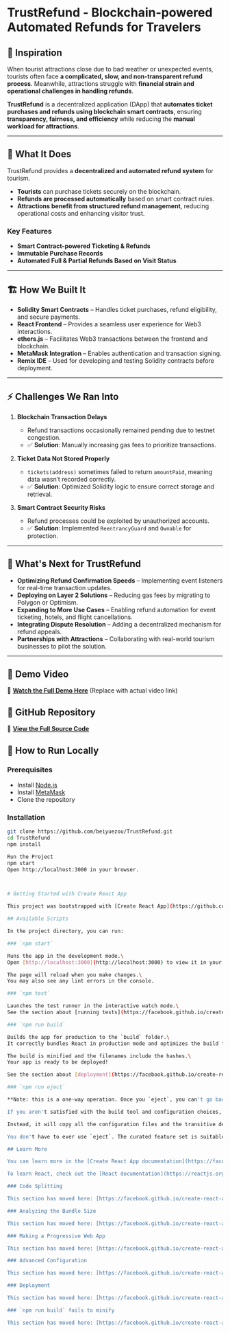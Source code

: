 # TrustRefund - Blockchain-powered Automated Refunds for Travelers  

## 🌟 Inspiration  
When tourist attractions close due to bad weather or unexpected events, tourists often face **a complicated, slow, and non-transparent refund process**. Meanwhile, attractions struggle with **financial strain and operational challenges in handling refunds**.  

**TrustRefund** is a decentralized application (DApp) that **automates ticket purchases and refunds using blockchain smart contracts**, ensuring **transparency, fairness, and efficiency** while reducing the **manual workload for attractions**.

---

## 🎯 What It Does  
TrustRefund provides a **decentralized and automated refund system** for tourism.  

- **Tourists** can purchase tickets securely on the blockchain.  
- **Refunds are processed automatically** based on smart contract rules.  
- **Attractions benefit from structured refund management**, reducing operational costs and enhancing visitor trust.  

### **Key Features**  
- **Smart Contract-powered Ticketing & Refunds**  
- **Immutable Purchase Records**  
- **Automated Full & Partial Refunds Based on Visit Status**  

---

## 🏗️ How We Built It  
- **Solidity Smart Contracts** – Handles ticket purchases, refund eligibility, and secure payments.  
- **React Frontend** – Provides a seamless user experience for Web3 interactions.  
- **ethers.js** – Facilitates Web3 transactions between the frontend and blockchain.  
- **MetaMask Integration** – Enables authentication and transaction signing.  
- **Remix IDE** – Used for developing and testing Solidity contracts before deployment.  

---

## ⚡ Challenges We Ran Into  
1. **Blockchain Transaction Delays**  
   - Refund transactions occasionally remained pending due to testnet congestion.  
   - ✅ **Solution**: Manually increasing gas fees to prioritize transactions.  

2. **Ticket Data Not Stored Properly**  
   - `tickets(address)` sometimes failed to return `amountPaid`, meaning data wasn’t recorded correctly.  
   - ✅ **Solution**: Optimized Solidity logic to ensure correct storage and retrieval.  

3. **Smart Contract Security Risks**  
   - Refund processes could be exploited by unauthorized accounts.  
   - ✅ **Solution**: Implemented `ReentrancyGuard` and `Ownable` for protection.  

---

## 🚀 What's Next for TrustRefund  
- **Optimizing Refund Confirmation Speeds** – Implementing event listeners for real-time transaction updates.  
- **Deploying on Layer 2 Solutions** – Reducing gas fees by migrating to Polygon or Optimism.  
- **Expanding to More Use Cases** – Enabling refund automation for event ticketing, hotels, and flight cancellations.  
- **Integrating Dispute Resolution** – Adding a decentralized mechanism for refund appeals.  
- **Partnerships with Attractions** – Collaborating with real-world tourism businesses to pilot the solution.  

---

## 🎥 Demo Video  
🔗 **[Watch the Full Demo Here](#)** (Replace with actual video link)  

## 📂 GitHub Repository  
🔗 **[View the Full Source Code](https://github.com/beiyuezou/TrustRefund)**  

## 📖 How to Run Locally  
### **Prerequisites**
- Install [Node.js](https://nodejs.org/)
- Install [MetaMask](https://metamask.io/)
- Clone the repository

### **Installation**
```bash
git clone https://github.com/beiyuezou/TrustRefund.git
cd TrustRefund
npm install

Run the Project
npm start
Open http://localhost:3000 in your browser.



# Getting Started with Create React App

This project was bootstrapped with [Create React App](https://github.com/facebook/create-react-app).

## Available Scripts

In the project directory, you can run:

### `npm start`

Runs the app in the development mode.\
Open [http://localhost:3000](http://localhost:3000) to view it in your browser.

The page will reload when you make changes.\
You may also see any lint errors in the console.

### `npm test`

Launches the test runner in the interactive watch mode.\
See the section about [running tests](https://facebook.github.io/create-react-app/docs/running-tests) for more information.

### `npm run build`

Builds the app for production to the `build` folder.\
It correctly bundles React in production mode and optimizes the build for the best performance.

The build is minified and the filenames include the hashes.\
Your app is ready to be deployed!

See the section about [deployment](https://facebook.github.io/create-react-app/docs/deployment) for more information.

### `npm run eject`

**Note: this is a one-way operation. Once you `eject`, you can't go back!**

If you aren't satisfied with the build tool and configuration choices, you can `eject` at any time. This command will remove the single build dependency from your project.

Instead, it will copy all the configuration files and the transitive dependencies (webpack, Babel, ESLint, etc) right into your project so you have full control over them. All of the commands except `eject` will still work, but they will point to the copied scripts so you can tweak them. At this point you're on your own.

You don't have to ever use `eject`. The curated feature set is suitable for small and middle deployments, and you shouldn't feel obligated to use this feature. However we understand that this tool wouldn't be useful if you couldn't customize it when you are ready for it.

## Learn More

You can learn more in the [Create React App documentation](https://facebook.github.io/create-react-app/docs/getting-started).

To learn React, check out the [React documentation](https://reactjs.org/).

### Code Splitting

This section has moved here: [https://facebook.github.io/create-react-app/docs/code-splitting](https://facebook.github.io/create-react-app/docs/code-splitting)

### Analyzing the Bundle Size

This section has moved here: [https://facebook.github.io/create-react-app/docs/analyzing-the-bundle-size](https://facebook.github.io/create-react-app/docs/analyzing-the-bundle-size)

### Making a Progressive Web App

This section has moved here: [https://facebook.github.io/create-react-app/docs/making-a-progressive-web-app](https://facebook.github.io/create-react-app/docs/making-a-progressive-web-app)

### Advanced Configuration

This section has moved here: [https://facebook.github.io/create-react-app/docs/advanced-configuration](https://facebook.github.io/create-react-app/docs/advanced-configuration)

### Deployment

This section has moved here: [https://facebook.github.io/create-react-app/docs/deployment](https://facebook.github.io/create-react-app/docs/deployment)

### `npm run build` fails to minify

This section has moved here: [https://facebook.github.io/create-react-app/docs/troubleshooting#npm-run-build-fails-to-minify](https://facebook.github.io/create-react-app/docs/troubleshooting#npm-run-build-fails-to-minify)
